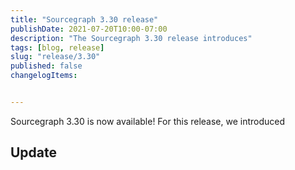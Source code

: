 ```yaml
---
title: "Sourcegraph 3.30 release"
publishDate: 2021-07-20T10:00-07:00
description: "The Sourcegraph 3.30 release introduces"
tags: [blog, release]
slug: "release/3.30"
published: false
changelogItems:


---
```


Sourcegraph 3.30 is now available! For this release, we introduced 

## Update
